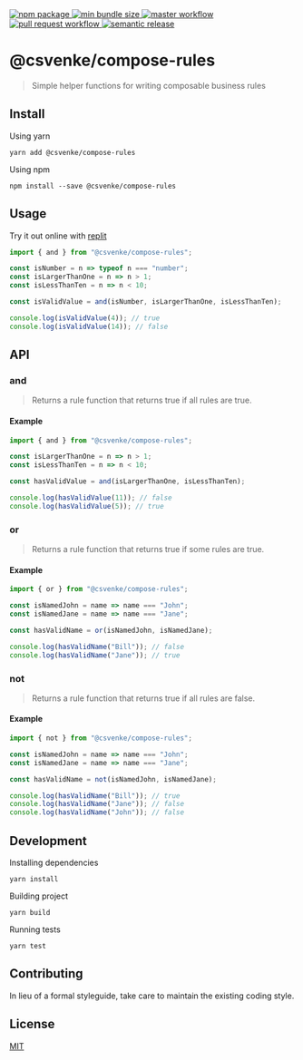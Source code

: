 <a href="https://www.npmjs.com/package/@csvenke/compose-rules">
  <img src="https://badgen.net/npm/v/@csvenke/compose-rules" alt="npm package" />
</a>
<a href="https://bundlephobia.com/result?p=@csvenke/compose-rules">
  <img src="https://badgen.net/bundlephobia/min/@csvenke/compose-rules" alt="min bundle size" />
</a>
<a href="https://github.com/csvenke/compose-rules/actions?query=workflow%3Amaster">
  <img src="https://github.com/csvenke/compose-rules/workflows/master/badge.svg" alt="master workflow" />
</a>
<a href="https://github.com/csvenke/compose-rules/actions?query=workflow%3A%22pull+request%22">
  <img src="https://github.com/csvenke/compose-rules/workflows/pull%20request/badge.svg" alt="pull request workflow" />
</a>
<a href="https://github.com/semantic-release/semantic-release">
  <img src="https://img.shields.io/badge/%20%20%F0%9F%93%A6%F0%9F%9A%80-semantic--release-e10079.svg" alt="semantic release" />
</a>

# @csvenke/compose-rules

> Simple helper functions for writing composable business rules

## Install

Using yarn

```
yarn add @csvenke/compose-rules
```

Using npm

```
npm install --save @csvenke/compose-rules
```

## Usage

Try it out online with [replit](https://repl.it/@csvenke/WorseMiserlyScale)

```js
import { and } from "@csvenke/compose-rules";

const isNumber = n => typeof n === "number";
const isLargerThanOne = n => n > 1;
const isLessThanTen = n => n < 10;

const isValidValue = and(isNumber, isLargerThanOne, isLessThanTen);

console.log(isValidValue(4)); // true
console.log(isValidValue(14)); // false
```

## API

### **and**

> Returns a rule function that returns true if all rules are true.

#### Example

```js
import { and } from "@csvenke/compose-rules";

const isLargerThanOne = n => n > 1;
const isLessThanTen = n => n < 10;

const hasValidValue = and(isLargerThanOne, isLessThanTen);

console.log(hasValidValue(11)); // false
console.log(hasValidValue(5)); // true
```

### **or**

> Returns a rule function that returns true if some rules are true.

#### Example

```js
import { or } from "@csvenke/compose-rules";

const isNamedJohn = name => name === "John";
const isNamedJane = name => name === "Jane";

const hasValidName = or(isNamedJohn, isNamedJane);

console.log(hasValidName("Bill")); // false
console.log(hasValidName("Jane")); // true
```

### **not**

> Returns a rule function that returns true if all rules are false.

#### Example

```js
import { not } from "@csvenke/compose-rules";

const isNamedJohn = name => name === "John";
const isNamedJane = name => name === "Jane";

const hasValidName = not(isNamedJohn, isNamedJane);

console.log(hasValidName("Bill")); // true
console.log(hasValidName("Jane")); // false
console.log(hasValidName("John")); // false
```

## Development

Installing dependencies

```
yarn install
```

Building project

```
yarn build
```

Running tests

```
yarn test
```

## Contributing

In lieu of a formal styleguide, take care to maintain the existing coding style.

## License

[MIT](https://github.com/csvenke/compose-rules/blob/master/LICENSE)
